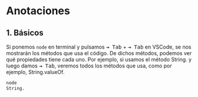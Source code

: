 # Anotaciones

## 1. Básicos

Si ponemos `node` en terminal y pulsamos <kbd>⇥ Tab</kbd> + <kbd>⇥ Tab</kbd> en VSCode, se nos mostrarán los métodos que usa el código.
De dichos métodos, podemos ver qué propiedades tiene cada uno. Por ejemplo, si usamos el método String. y luego damos <kbd>⇥ Tab</kbd>, veremos todos los métodos que usa, como por ejemplo, String.valueOf.

```bash
node
String.
```